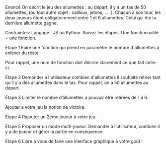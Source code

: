 Enoncé
On décrit le jeu des allumettes : au départ, il y a un tas de 50 allumettes, (ou tout autre objet : cailloux, jetons, . . .). Chacun à son tour, les deux joueurs ôtent obligatoirement entre 1 et 6 allumettes. Celui qui ôte la dernière allumette gagne.


Contraintes:
Langage : JS ou Python.
Suivez les étapes.
Une fonctionnalité = une fonction.


Étape 1
Faire une fonction qui prend en paramètre le nombre d'allumettes à enlever du reste.

Pour rappel, une nom de fonction doit décrire clairement ce que fait celle-ci.

Étape 2
Demander a l'utilisateur combien d'allumettes il souhaite retirer tant qu’il y a des allumettes dans le tas. Pour rappel, on a 50 allumettes au départ.

Étape 3
Limiter le nombre d’allumettes à pouvoir être retirées de 1 à 6.

Ajouter a votre jeu la notion de victoire.

Étape 4
Rajouter un 2eme joueur à votre jeu.

Étape 5
Proposer un mode multi-joueur. Demander à l’utilisateur, combien il y a de joueur et gérer la partie en conséquence.

Étape 6
Libre à vous de faire une interface graphique à votre goût !